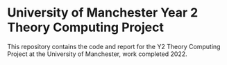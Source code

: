 # University of Manchester Year 2 Theory Computing Project
This repository contains the code and report for the Y2 Theory Computing Project at the University of Manchester, work completed 2022. 
